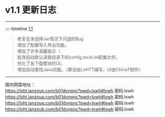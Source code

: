 # v1.1 更新日志  

___
:::: timeline [1.1](https://github.com/MCSLTeam/MCSL/releases/tag/1.1)  

> 修复在未选择Jar情况下闪退的Bug  
> 增加了配置导入导出功能。  
> 增加了许多温馨提示（  
> 程序启动默认读取目录下的config.mcsl.ini配置文件。  
> 优化了各下载模块的UI。  
> 增加自动查找Java功能。（算法由LxHTT编写，UI由ChinaT制作）
___
国内网盘地址：  
<https://lxht.lanzoux.com/b01dvnpnc?pwd=lxwh#lxwh> 密码:lxwh
<https://lxht.lanzoua.com/b01dvnpnc?pwd=lxwh#lxwh> 密码:lxwh
<https://lxht.lanzoug.com/b01dvnpnc?pwd=lxwh#lxwh> 密码:lxwh
<https://lxht.lanzoub.com/b01dvnpnc?pwd=lxwh#lxwh> 密码:lxwh
